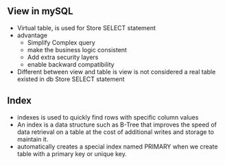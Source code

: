 ## View in mySQL
+ Virtual table, is used for Store SELECT statement
+ advantage
  + Simplify Complex query
  + make the business logic consistent
  + Add extra security layers
  + enable backward compatibility
+ Different between view and table is view is not considered a real table existed in db
Store SELECT statement

## Index
+ indexes is used to quickly find rows with specific column values
+ An index is a data structure such as B-Tree that improves the speed of data retrieval on a table at the cost of additional writes and storage to maintain it.
+ automatically creates a special index named PRIMARY when we create table with a primary key or unique key. 